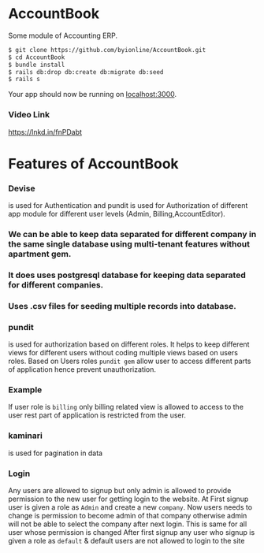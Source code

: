 # AccountBook

Some module of Accounting ERP.

```sh
$ git clone https://github.com/byionline/AccountBook.git
$ cd AccountBook
$ bundle install
$ rails db:drop db:create db:migrate db:seed
$ rails s
```

Your app should now be running on [localhost:3000](http://localhost:3000/).

### Video Link

https://lnkd.in/fnPDabt

# Features of AccountBook

### Devise

is used for Authentication and pundit is used for Authorization of different app module for different user levels (Admin, Billing,AccountEditor).

### We can be able to keep data separated for different company in the same single database using multi-tenant features without apartment gem.

### It does uses postgresql database for keeping data separated for different companies.

### Uses .csv files for seeding multiple records into database.

### pundit

is used for authorization based on different roles.
It helps to keep different views for different users without coding multiple views based on users roles.
Based on Users roles `pundit gem` allow user to access different parts of application hence prevent unauthorization.

### Example

If user role is `billing` only billing related view is allowed to access to the user rest part of application is restricted from the user.

### kaminari

is used for pagination in data

### Login

Any users are allowed to signup but only admin is allowed to provide permission to the new user for getting login to the website.
At First signup user is given a role as `Admin` and create a new `company`. Now users needs to change is permission to become admin of that company otherwise admin will not be able to select the company after next login. This is same for all user whose permission is changed
After first signup any user who signup is given a role as `default` & default users are not allowed to login to the site
